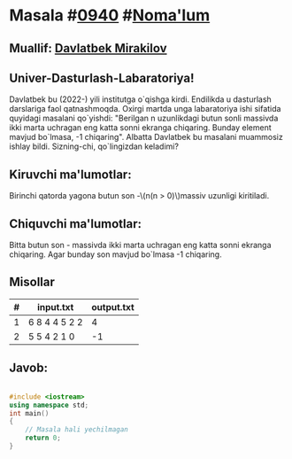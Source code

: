 
<h1>Masala #<a href="https://robocontest.uz/tasks/0940">0940</a> #<a href="https://robocontest.uz/tasks?category=1">Noma'lum</a></h1>
<h2> Muallif: <a href="https://robocontest.uz/profile/mdspro">Davlatbek Mirakilov</a></h2>
<h2>Univer-Dasturlash-Labaratoriya!</h2>
<p>Davlatbek bu (2022-) yili institutga o`qishga kirdi. Endilikda u dasturlash darslariga faol qatnashmoqda. Oxirgi martda unga labaratoriya ishi sifatida quyidagi masalani qo`yishdi: "Berilgan n uzunlikdagi butun sonli massivda ikki marta uchragan eng katta sonni ekranga chiqaring. Bunday element mavjud bo`lmasa, -1 chiqaring".
Albatta Davlatbek bu masalani muammosiz ishlay bildi. Sizning-chi, qo`lingizdan keladimi?</p>
<h2>Kiruvchi ma'lumotlar:</h2>
<p>Birinchi qatorda yagona butun son -\(n(n > 0)\)massiv uzunligi kiritiladi.</p>
<h2>Chiquvchi ma'lumotlar:</h2>
<p>Bitta butun son - massivda ikki marta uchragan eng katta sonni ekranga chiqaring. Agar bunday son mavjud bo`lmasa -1 chiqaring.</p>
<h2>Misollar</h2>
<table>
    <thead>
        <tr>
            <th>#</th>
            <th>input.txt</th>
            <th>output.txt</th>
        </tr>
    </thead>
    <tbody>
            <tr>
                <td>1</td>
                <td>6
8 4 4 5 2 2</td>
                <td>4</td>
            </tr>
            <tr>
                <td>2</td>
                <td>5
5 4 2 1 0</td>
                <td>-1</td>
            </tr>
    </tbody>
    </table>
    
<h2>Javob:</h2>

######
```cpp
#include <iostream>
using namespace std;
int main()
{
    // Masala hali yechilmagan
    return 0;
}
```
